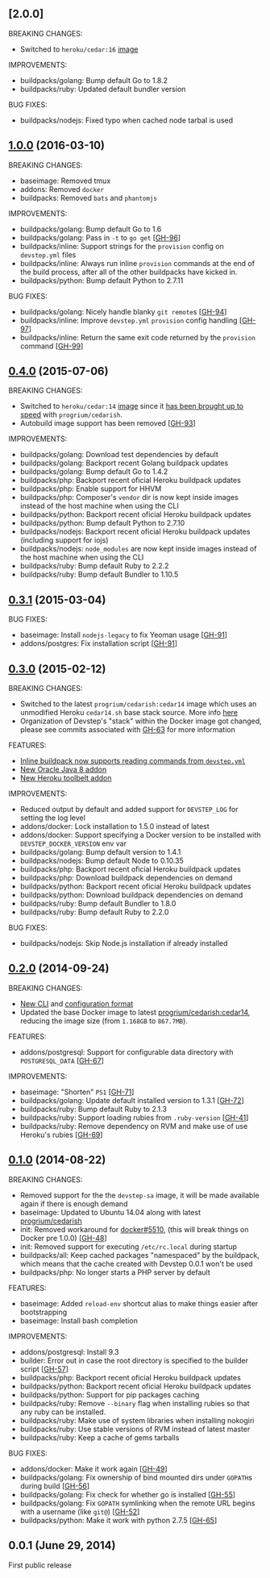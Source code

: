 ## [2.0.0]
BREAKING CHANGES:

  - Switched to `heroku/cedar:16` [image](https://hub.docker.com/r/heroku/heroku/)

IMPROVEMENTS:

  - buildpacks/golang: Bump default Go to 1.8.2
  - buildpacks/ruby: Updated default bundler version

BUG FIXES:

  - buildpacks/nodejs: Fixed typo when cached node tarbal is used

## [1.0.0](https://github.com/fgrehm/devstep/compare/v0.4.0...v1.0.0) (2016-03-10)

BREAKING CHANGES:

  - baseimage: Removed tmux
  - addons: Removed `docker`
  - buildpacks: Removed `bats` and `phantomjs`

IMPROVEMENTS:

  - buildpacks/golang: Bump default Go to 1.6
  - buildpacks/golang: Pass in `-t` to `go get` [[GH-96]]
  - buildpacks/inline: Support strings for the `provision` config on `devstep.yml` files
  - buildpacks/inline: Always run inline `provision` commands at the end of the build process, after all of the other buildpacks have kicked in.
  - buildpacks/python: Bump default Python to 2.7.11

BUG FIXES:

  - buildpacks/golang: Nicely handle blanky `git remote`s [[GH-94]]
  - buildpacks/inline: Improve `devstep.yml` `provision` config handling [[GH-97]]
  - buildpacks/inline: Return the same exit code returned by the `provision` command [[GH-99]]

[GH-94]: https://github.com/fgrehm/devstep/issues/94
[GH-96]: https://github.com/fgrehm/devstep/issues/96
[GH-97]: https://github.com/fgrehm/devstep/issues/97
[GH-99]: https://github.com/fgrehm/devstep/issues/99

## [0.4.0](https://github.com/fgrehm/devstep/compare/v0.3.1...v0.4.0) (2015-07-06)

BREAKING CHANGES:

  - Switched to `heroku/cedar:14` [image](https://registry.hub.docker.com/u/heroku/cedar/)
    since it [has been brought up to speed](https://github.com/heroku/stack-images/pull/15)
    with `progrium/cedarish`.
  - Autobuild image support has been removed [[GH-93]]

[GH-93]: https://github.com/fgrehm/devstep/issues/93

IMPROVEMENTS:

  - buildpacks/golang: Download test dependencies by default
  - buildpacks/golang: Backport recent Golang buildpack updates
  - buildpacks/golang: Bump default Go to 1.4.2
  - buildpacks/php: Backport recent oficial Heroku buildpack updates
  - buildpacks/php: Enable support for HHVM
  - buildpacks/php: Composer's `vendor` dir is now kept inside images instead of the host machine when using the CLI
  - buildpacks/python: Backport recent oficial Heroku buildpack updates
  - buildpacks/python: Bump default Python to 2.7.10
  - buildpacks/nodejs: Backport recent oficial Heroku buildpack updates (including support for iojs)
  - buildpacks/nodejs: `node_modules` are now kept inside images instead of the host machine when using the CLI
  - buildpacks/ruby: Bump default Ruby to 2.2.2
  - buildpacks/ruby: Bump default Bundler to 1.10.5

## [0.3.1](https://github.com/fgrehm/devstep/compare/v0.3.0...v0.3.1) (2015-03-04)

BUG FIXES:

  - baseimage: Install `nodejs-legacy` to fix Yeoman usage [[GH-91]]
  - addons/postgres: Fix installation script [[GH-91]]

[GH-91]: https://github.com/fgrehm/devstep/pull/91
[GH-92]: https://github.com/fgrehm/devstep/pull/92

## [0.3.0](https://github.com/fgrehm/devstep/compare/v0.2.0...v0.3.0) (2015-02-12)

BREAKING CHANGES:

  - Switched to the latest `progrium/cedarish:cedar14` image which uses an unmodified
    Heroku `cedar14.sh` base stack source. More info [here](https://github.com/progrium/cedarish/tree/master/cedar14)
  - Organization of Devstep's "stack" within the Docker image got changed, please see
    commits associated with [GH-63] for more information

[GH-63]: https://github.com/fgrehm/devstep/issues/63

FEATURES:

  - [Inline buildpack now supports reading commands from `devstep.yml`](http://fgrehm.viewdocs.io/devstep/buildpacks/inline)
  - [New Oracle Java 8 addon](http://fgrehm.viewdocs.io/devstep/addons/oracle-java)
  - [New Heroku toolbelt addon](http://fgrehm.viewdocs.io/devstep/addons/heroku-toolbelt)

IMPROVEMENTS:

  - Reduced output by default and added support for `DEVSTEP_LOG` for setting the log level
  - addons/docker: Lock installation to 1.5.0 instead of latest
  - addons/docker: Support specifying a Docker version to be installed with `DEVSTEP_DOCKER_VERSION` env var
  - buildpacks/golang: Bump default version to 1.4.1
  - buildpacks/nodejs: Bump default Node to 0.10.35
  - buildpacks/php: Backport recent oficial Heroku buildpack updates
  - buildpacks/php: Download buildpack dependencies on demand
  - buildpacks/python: Backport recent oficial Heroku buildpack updates
  - buildpacks/python: Download buildpack dependencies on demand
  - buildpacks/ruby: Bump default Bundler to 1.8.0
  - buildpacks/ruby: Bump default Ruby to 2.2.0

BUG FIXES:

  - buildpacks/nodejs: Skip Node.js installation if already installed

## [0.2.0](https://github.com/fgrehm/devstep/compare/v0.1.0...v0.2.0) (2014-09-24)

BREAKING CHANGES:

  - [New CLI](http://fgrehm.viewdocs.io/devstep/cli/installation) and [configuration format](http://fgrehm.viewdocs.io/devstep/cli/configuration)
  - Updated the base Docker image to latest [progrium/cedarish:cedar14](https://github.com/progrium/cedarish/tree/cedar14), reducing the image size (from `1.168GB` to `867.7MB`).

FEATURES:

  - addons/postgresql: Support for configurable data directory with `POSTGRESQL_DATA` [[GH-67]]

[GH-67]: https://github.com/fgrehm/devstep/issues/67

IMPROVEMENTS:

  - baseimage: "Shorten" `PS1` [[GH-71]]
  - buildpacks/golang: Update default installed version to 1.3.1 [[GH-72]]
  - buildpacks/ruby: Bump default Ruby to 2.1.3
  - buildpacks/ruby: Support loading rubies from `.ruby-version` [[GH-41]]
  - buildpacks/ruby: Remove dependency on RVM and make use of use Heroku's rubies [[GH-69]]

[GH-41]: https://github.com/fgrehm/devstep/issues/41
[GH-69]: https://github.com/fgrehm/devstep/issues/69
[GH-71]: https://github.com/fgrehm/devstep/issues/71
[GH-72]: https://github.com/fgrehm/devstep/issues/72

## [0.1.0](https://github.com/fgrehm/devstep/compare/v0.0.1...v0.1.0) (2014-08-22)

BREAKING CHANGES:

  - Removed support for the the `devstep-sa` image, it will be made available again if there is enough demand
  - baseimage: Updated to Ubuntu 14.04 along with latest [progrium/cedarish](https://github.com/progrium/cedarish)
  - init: Removed workaround for [docker#5510], (this will break things on Docker pre 1.0.0) [[GH-48]]
  - init: Removed support for executing `/etc/rc.local` during startup
  - buildpacks/all: Keep cached packages "namespaced" by the buildpack, which means that the cache created with Devstep 0.0.1 won't be used
  - buildpacks/php: No longer starts a PHP server by default

[docker#5510]: https://github.com/docker/docker/issues/5510
[GH-48]: https://github.com/fgrehm/devstep/issues/48

FEATURES:

  - baseimage: Added `reload-env` shortcut alias to make things easier after bootstrapping
  - baseimage: Install bash completion

IMPROVEMENTS:

  - addons/postgresql: Install 9.3
  - builder: Error out in case the root directory is specified to the builder script [[GH-57]]
  - buildpacks/php: Backport recent oficial Heroku buildpack updates
  - buildpacks/python: Backport recent oficial Heroku buildpack updates
  - buildpacks/python: Support for pip packages caching
  - buildpacks/ruby: Remove `--binary` flag when installing rubies so that any ruby can be installed.
  - buildpacks/ruby: Make use of system libraries when installing nokogiri
  - buildpacks/ruby: Use stable versions of RVM instead of latest master
  - buildpacks/ruby: Keep a cache of gems tarballs

[GH-57]: https://github.com/fgrehm/devstep/issues/57

BUG FIXES:

  - addons/docker: Make it work again [[GH-49]]
  - buildpacks/golang: Fix ownership of bind mounted dirs under `GOPATH`s during build [[GH-56]]
  - buildpacks/golang: Fix check for whether go is installed [[GH-55]]
  - buildpacks/golang: Fix `GOPATH` symlinking when the remote URL begins with a username (like `git@`) [[GH-52]]
  - buildpacks/python: Make it work with python 2.7.5 [[GH-65]]

[GH-49]: https://github.com/fgrehm/devstep/issues/49
[GH-52]: https://github.com/fgrehm/devstep/issues/52
[GH-55]: https://github.com/fgrehm/devstep/issues/55
[GH-56]: https://github.com/fgrehm/devstep/issues/56
[GH-65]: https://github.com/fgrehm/devstep/issues/65

## 0.0.1 (June 29, 2014)

First public release
